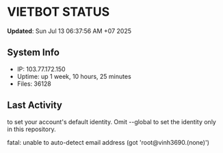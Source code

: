 # VIETBOT STATUS
**Updated**: Sun Jul 13 06:37:56 AM +07 2025

## System Info
- IP: 103.77.172.150
- Uptime: up 1 week, 10 hours, 25 minutes
- Files: 36128

## Last Activity

to set your account's default identity.
Omit --global to set the identity only in this repository.

fatal: unable to auto-detect email address (got 'root@vinh3690.(none)')
